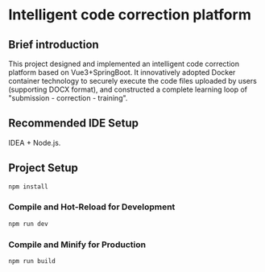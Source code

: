 # Intelligent code correction platform
## Brief introduction
This project designed and implemented an intelligent code correction platform based on Vue3+SpringBoot. It innovatively adopted Docker container technology to securely execute the code files uploaded by users (supporting DOCX format), and constructed a complete learning loop of "submission - correction - training".
## Recommended IDE Setup

IDEA + Node.js.


## Project Setup

```sh
npm install
```

### Compile and Hot-Reload for Development

```sh
npm run dev
```

### Compile and Minify for Production

```sh
npm run build
```
